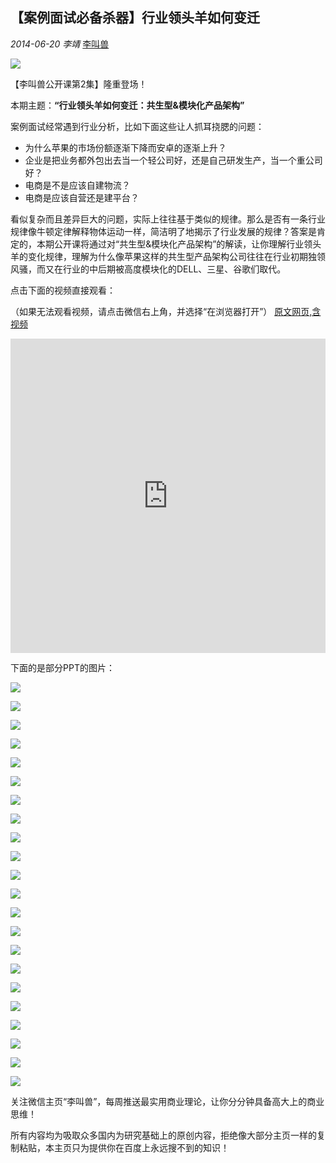 ## 【案例面试必备杀器】行业领头羊如何变迁

*2014-06-20* *李靖* [李叫兽](http://mp.weixin.qq.com/s/FfnbQDjomFT0vZw4LmX4uQ##)


![](./_image/2017-02-13-15-59-22.jpg)


【李叫兽公开课第2集】隆重登场！

本期主题：**“行业领头羊如何变迁：共生型&模块化产品架构”**



案例面试经常遇到行业分析，比如下面这些让人抓耳挠腮的问题：

- 为什么苹果的市场份额逐渐下降而安卓的逐渐上升？
- 企业是把业务都外包出去当一个轻公司好，还是自己研发生产，当一个重公司好？
- 电商是不是应该自建物流？
- 电商是应该自营还是建平台？

看似复杂而且差异巨大的问题，实际上往往基于类似的规律。那么是否有一条行业规律像牛顿定律解释物体运动一样，简洁明了地揭示了行业发展的规律？答案是肯定的，本期公开课将通过对“共生型&模块化产品架构”的解读，让你理解行业领头羊的变化规律，理解为什么像苹果这样的共生型产品架构公司往往在行业初期独领风骚，而又在行业的中后期被高度模块化的DELL、三星、谷歌们取代。

点击下面的视频直接观看：

（如果无法观看视频，请点击微信右上角，并选择“在浏览器打开”）
[原文网页,含视频](http://mp.weixin.qq.com/s/FfnbQDjomFT0vZw4LmX4uQ)

<iframe allowfullscreen="" frameborder="0" height="502.5" src="http://v.qq.com/iframe/player.html?vid=m0130hyfrj8&amp;width=670&amp;height=502.5&amp;auto=0" style="margin: 0px; padding: 0px; max-width: 100%; box-sizing: border-box !important; word-wrap: break-word !important; z-index: 1; width: 670px !important; height: 502.5px !important;" width="670"></iframe>

下面的是部分PPT的图片：


![](./_image/2017-02-13-15-59-50.jpg)



![](./_image/2017-02-13-15-59-58.jpg)



![](./_image/2017-02-13-16-00-05.jpg)




![](./_image/2017-02-13-16-00-12.jpg)


![](./_image/2017-02-13-16-00-28.jpg)


![](./_image/2017-02-13-16-00-36.jpg)


![](./_image/2017-02-13-16-00-44.jpg)


![](./_image/2017-02-13-16-00-52.jpg)


![](./_image/2017-02-13-16-01-02.jpg)



![](./_image/2017-02-13-16-01-10.jpg)



![](./_image/2017-02-13-16-01-17.jpg)



![](./_image/2017-02-13-16-01-23.jpg)



![](./_image/2017-02-13-16-01-31.jpg)



![](./_image/2017-02-13-16-01-38.jpg)



![](./_image/2017-02-13-16-01-44.jpg)



![](./_image/2017-02-13-16-01-55.jpg)



![](./_image/2017-02-13-16-02-03.jpg)



![](./_image/2017-02-13-16-02-12.jpg)



![](./_image/2017-02-13-16-02-20.jpg)


![](./_image/2017-02-13-16-02-26.jpg)



![](./_image/2017-02-13-16-02-37.jpg)



![](./_image/2017-02-13-16-02-45.jpg)


关注微信主页“李叫兽”，每周推送最实用商业理论，让你分分钟具备高大上的商业思维！

所有内容均为吸取众多国内为研究基础上的原创内容，拒绝像大部分主页一样的复制粘贴，本主页只为提供你在百度上永远搜不到的知识！